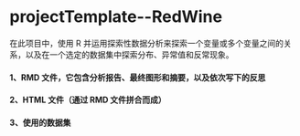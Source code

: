 # projectTemplate--RedWine


在此项目中，使用 R 并运用探索性数据分析来探索一个变量或多个变量之间的关系，以及在一个选定的数据集中探索分布、异常值和反常现象。

#### 1、RMD 文件，它包含分析报告、最终图形和摘要，以及依次写下的反思
#### 2、HTML 文件（通过 RMD 文件拼合而成）
#### 3、使用的数据集
